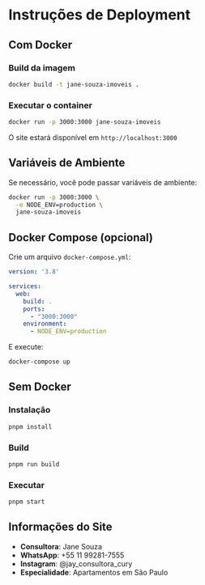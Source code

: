 # Instruções de Deployment

## Com Docker

### Build da imagem
```bash
docker build -t jane-souza-imoveis .
```

### Executar o container
```bash
docker run -p 3000:3000 jane-souza-imoveis
```

O site estará disponível em `http://localhost:3000`

## Variáveis de Ambiente

Se necessário, você pode passar variáveis de ambiente:

```bash
docker run -p 3000:3000 \
  -e NODE_ENV=production \
  jane-souza-imoveis
```

## Docker Compose (opcional)

Crie um arquivo `docker-compose.yml`:

```yaml
version: '3.8'

services:
  web:
    build: .
    ports:
      - "3000:3000"
    environment:
      - NODE_ENV=production
```

E execute:
```bash
docker-compose up
```

## Sem Docker

### Instalação
```bash
pnpm install
```

### Build
```bash
pnpm run build
```

### Executar
```bash
pnpm start
```

## Informações do Site

- **Consultora**: Jane Souza
- **WhatsApp**: +55 11 99281-7555
- **Instagram**: @jay_consultora_cury
- **Especialidade**: Apartamentos em São Paulo
